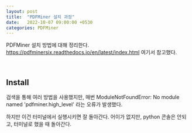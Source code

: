 ```yaml
---
layout: post
title:  "PDFMiner 설치 과정"
date:   2022-10-07 09:00:00 +0530
categories: PDFMiner 
---
```

PDFMiner 설치 방법에 대해 정리한다.  
https://pdfminersix.readthedocs.io/en/latest/index.html 여기서 참고했다.

<br/>

## Install
검색을 통해 여러 방법을 사용했지만, 매번 ModuleNotFoundError: No module named 'pdfminer.high_level' 라는 오류가 발생했다.

하지만 이건 터미널에서 실행시키면 잘 돌아간다.
어이가 없지만, python 콘솔은 안되고, 터미널로 했을 때 돌아간다.


<br/>
